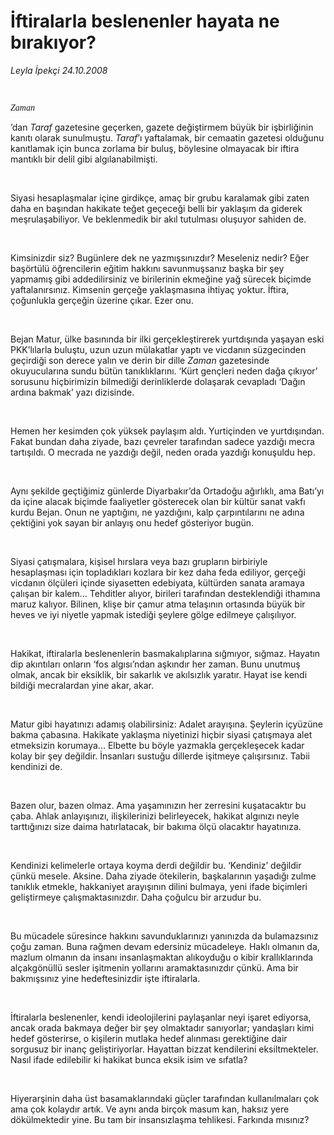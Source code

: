 # İftiralarla beslenenler hayata ne bırakıyor?

*Leyla İpekçi 24.10.2008*

<div class="taraf_structure_2col_1zq">
<div class="margen_n">



 <p><i><font face="Times New Roman TUR"><br/>
<p>Zaman</p></font></i>’dan <i>Taraf</i> gazetesine geçerken, gazete değiştirmem büyük bir işbirliğinin kanıtı olarak sunulmuştu. <i>Taraf</i>’ı yaftalamak, bir cemaatin gazetesi olduğunu kanıtlamak için bunca zorlama bir buluş, böylesine olmayacak bir iftira mantıklı bir delil gibi algılanabilmişti. </p><br/>
<p>Siyasi hesaplaşmalar içine girdikçe, amaç bir grubu karalamak gibi zaten daha en başından hakikate teğet geçeceği belli bir yaklaşım da giderek meşrulaşabiliyor. Ve beklenmedik bir akıl tutulması oluşuyor sahiden de.</p><br/>
<p>Kimsinizdir siz? Bugünlere dek ne yazmışsınızdır? Meseleniz nedir? Eğer başörtülü öğrencilerin eğitim hakkını savunmuşsanız başka bir şey yapmamış gibi addedilirsiniz ve birilerinin ekmeğine yağ sürecek biçimde yaftalanırsınız. Kimsenin gerçeğe yaklaşmasına ihtiyaç yoktur. İftira, çoğunlukla gerçeğin üzerine çıkar. Ezer onu. </p><br/>
<p>Bejan Matur, ülke basınında bir ilki gerçekleştirerek yurtdışında yaşayan eski PKK’lılarla buluştu, uzun uzun mülakatlar yaptı ve vicdanın süzgecinden geçirdiği son derece yalın ve derin bir dille <i>Zaman</i> gazetesinde okuyucularına sundu bütün tanıklıklarını. ‘Kürt gençleri neden dağa çıkıyor’ sorusunu hiçbirimizin bilmediği derinliklerde dolaşarak cevapladı ‘Dağın ardına bakmak’ yazı dizisinde. </p><br/>
<p>Hemen her kesimden çok yüksek paylaşım aldı. Yurtiçinden ve yurtdışından. Fakat bundan daha ziyade, bazı çevreler tarafından sadece yazdığı mecra tartışıldı. O mecrada ne yazdığı değil, neden orada yazdığı konuşuldu hep.</p><br/>
<p>Aynı şekilde geçtiğimiz günlerde Diyarbakır’da Ortadoğu ağırlıklı, ama Batı’yı da içine alacak biçimde faaliyetler gösterecek olan bir kültür sanat vakfı kurdu Bejan. Onun ne yaptığını, ne yazdığını, kalp çarpıntılarını ne adına çektiğini yok sayan bir anlayış onu hedef gösteriyor bugün. </p><br/>
<p>Siyasi çatışmalara, kişisel hırslara veya bazı grupların birbiriyle hesaplaşması için topladıkları kozlara bir kez daha feda ediliyor, gerçeği vicdanın ölçüleri içinde siyasetten edebiyata, kültürden sanata aramaya çalışan bir kalem... Tehditler alıyor, birileri tarafından desteklendiği ithamına maruz kalıyor. Bilinen, klişe bir çamur atma telaşının ortasında büyük bir heves ve iyi niyetle yapmak istediği şeylere gölge edilmeye çalışılıyor. </p><br/>
<p>Hakikat, iftiralarla beslenenlerin basmakalıplarına sığmıyor, sığmaz. Hayatın dip akıntıları onların ‘fos algısı’ndan aşkındır her zaman. Bunu unutmuş olmak, ancak bir eksiklik, bir sakarlık ve akılsızlık yaratır. Hayat ise kendi bildiği mecralardan yine akar, akar.</p><br/>
<p>Matur gibi hayatınızı adamış olabilirsiniz: Adalet arayışına. Şeylerin içyüzüne bakma çabasına. Hakikate yaklaşma niyetinizi hiçbir siyasi çatışmaya alet etmeksizin korumaya... Elbette bu böyle yazmakla gerçekleşecek kadar kolay bir şey değildir. İnsanları sustuğu dillerde işitmeye çalışırsınız. Tabii kendinizi de. </p><br/>
<p>Bazen olur, bazen olmaz. Ama yaşamınızın her zerresini kuşatacaktır bu çaba. Ahlak anlayışınızı, ilişkilerinizi belirleyecek, hakikat algınızı neyle tarttığınızı size daima hatırlatacak, bir bakıma ölçü olacaktır hayatınıza.</p><br/>
<p>Kendinizi kelimelerle ortaya koyma derdi değildir bu. ‘Kendiniz’ değildir çünkü mesele. Aksine. Daha ziyade ötekilerin, başkalarının yaşadığı zulme tanıklık etmekle, hakkaniyet arayışının dilini bulmaya, yeni ifade biçimleri geliştirmeye çalışmaktasınızdır. Daha çoğulcu bir arzudur bu.</p><br/>
<p>Bu mücadele süresince hakkını savunduklarınızı yanınızda da bulamazsınız çoğu zaman. Buna rağmen devam edersiniz mücadeleye. Haklı olmanın da, mazlum olmanın da insanı insanlaşmaktan alıkoyduğu o kibir krallıklarında alçakgönüllü sesler işitmenin yollarını aramaktasınızdır çünkü. Ama bir bakmışsınız yine hedeftesinizdir işte iftiralarla.</p><br/>
<p>İftiralarla beslenenler, kendi ideolojilerini paylaşanlar neyi işaret ediyorsa, ancak orada bakmaya değer bir şey olmaktadır sanıyorlar; yandaşları kimi hedef gösterirse, o kişilerin mutlaka hedef alınması gerektiğine dair sorgusuz bir inanç geliştiriyorlar. Hayattan bizzat kendilerini eksiltmekteler. Nasıl ifade edilebilir ki hakikat bunca eksik isim ve sıfatla? </p><br/>
<p>Hiyerarşinin daha üst basamaklarındaki güçler tarafından kullanılmaları çok ama çok kolaydır artık. Ve aynı anda birçok masum kan, haksız yere dökülmektedir yine. Bu tam bir insansızlaşma tehlikesi. Farkında mısınız? </p>

<br/>


<div id="taraf_not">
</div>

</div>


</div>
